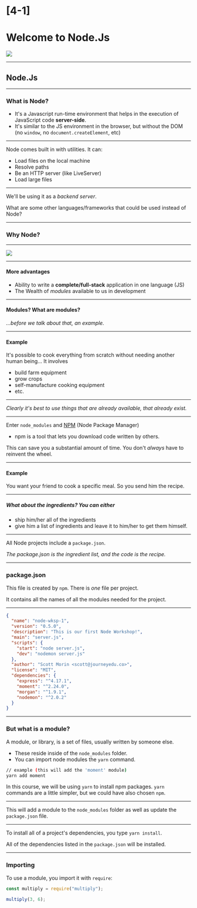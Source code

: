 # [4-1]

# Welcome to Node.Js

<img
  src="https://media0.giphy.com/media/l0MYt5jPR6QX5pnqM/giphy.gif"
  style="min-width: 50%;"
/>

---

## Node.Js

---

### What is Node?

- It's a Javascript run-time environment that helps in the execution of JavaScript code **server-side**.
- It's similar to the JS environment in the browser, but without the DOM (no `window`, no `document.createElement`, etc)

---

Node comes built in with utilities. It can:

- Load files on the local machine
- Resolve paths
- Be an HTTP server (like LiveServer)
- Load large files

---

We'll be using it as a _backend server_.

What are some other languages/frameworks that could be used instead of Node?

---

### Why Node?

---

<img src="./assets/adv_node.png" />

---

#### More advantages

- Ability to write a **complete/full-stack** application in one language (JS)
- The Wealth of _modules_ available to us in development

---

#### Modules? What are modules?

_...before we talk about that, an example._

---

#### Example

It's possible to cook everything from scratch without needing another human being... It involves

- build farm equipment
- grow crops
- self-manufacture cooking equipment
- etc.

---

_Clearly it's best to use things that are already available, that already exist._

---

Enter `node_modules` and [NPM](https://www.npmjs.com/https://www.npmjs.com/) (Node Package Manager)

- npm is a tool that lets you download code written by others.

This can save you a substantial amount of time. You don't _always_ have to reinvent the wheel.

---

#### Example

You want your friend to cook a specific meal. So you send him the recipe.

---

##### What about the ingredients? You can either

- ship him/her all of the ingredients
- give him a list of ingredients and leave it to him/her to get them himself.

---

All Node projects include a `package.json`.

_The package.json is the ingredient list, and the code is the recipe._

---

### package.json

This file is created by `npm`. There is _one_ file per project.

It contains all the names of all the modules needed for the project.

---

```json
{
  "name": "node-wksp-1",
  "version": "0.5.0",
  "description": "This is our first Node Workshop!",
  "main": "server.js",
  "scripts": {
    "start": "node server.js",
    "dev": "nodemon server.js"
  },
  "author": "Scott Morin <scott@journeyedu.co>",
  "license": "MIT",
  "dependencies": {
    "express": "^4.17.1",
    "moment": "^2.24.0",
    "morgan": "^1.9.1",
    "nodemon": "^2.0.2"
  }
}
```

---

### But what is a module?

A module, or library, is a set of files, usually written by someone else.

- These reside inside of the `node_modules` folder.
- You can import node modules the `yarn` command.

```bash
// example (this will add the 'moment' module)
yarn add moment
```

In this course, we will be using `yarn` to install npm packages. `yarn` commands are a little simpler, but we could have also chosen `npm`.

---

This will add a module to the `node_modules` folder as well as update the `package.json` file.

---

To install all of a project's dependencies, you type `yarn install`.

All of the dependencies listed in the `package.json` will be installed.

---

### Importing

To use a module, you import it with `require`:

```js
const multiply = require("multiply");

multiply(3, 6);
```
